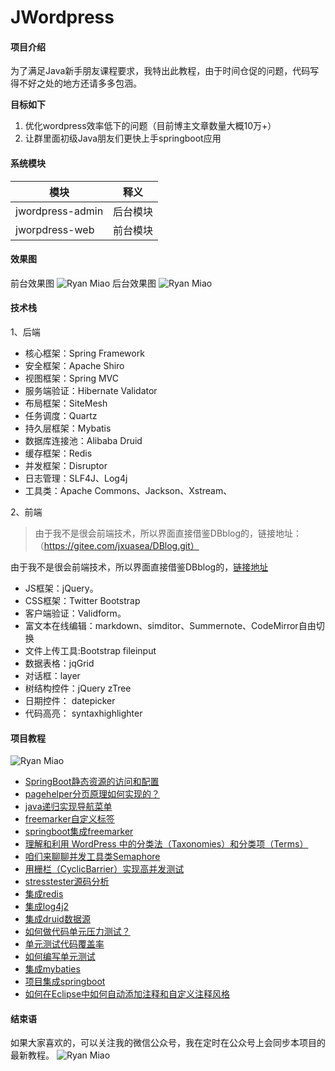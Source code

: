 # JWordpress

#### 项目介绍
为了满足Java新手朋友课程要求，我特出此教程，由于时间仓促的问题，代码写得不好之处的地方还请多多包涵。

 **目标如下** 
1. 优化wordpress效率低下的问题（目前博主文章数量大概10万+）
2. 让群里面初级Java朋友们更快上手springboot应用

#### 系统模块

| 模块         | 释义                      |
| ---------- | ----------------------- |
|jwordpress-admin | 后台模块 |
| jworpdress-web | 前台模块               |


#### 效果图
前台效果图
![Ryan Miao](http://www.liuhaihua.cn/wp-content/uploads/2018/08/front-1024x566.png)
后台效果图
![Ryan Miao](http://www.liuhaihua.cn/wp-content/uploads/2018/08/admin-1024x448.png)

#### 技术栈
1、后端

- 核心框架：Spring Framework
- 安全框架：Apache Shiro
- 视图框架：Spring MVC
- 服务端验证：Hibernate Validator
- 布局框架：SiteMesh
- 任务调度：Quartz
- 持久层框架：Mybatis
- 数据库连接池：Alibaba Druid
- 缓存框架：Redis
- 并发框架：Disruptor
- 日志管理：SLF4J、Log4j
- 工具类：Apache Commons、Jackson、Xstream、

2、前端
> 由于我不是很会前端技术，所以界面直接借鉴DBblog的，链接地址：（https://gitee.com/jxuasea/DBlog.git）

由于我不是很会前端技术，所以界面直接借鉴DBblog的，[链接地址](https://gitee.com/yadong.zhang/DBlog)
- JS框架：jQuery。
- CSS框架：Twitter Bootstrap
- 客户端验证：Validform。
- 富文本在线编辑：markdown、simditor、Summernote、CodeMirror自由切换
- 文件上传工具:Bootstrap fileinput
- 数据表格：jqGrid
- 对话框：layer
- 树结构控件：jQuery zTree
- 日期控件： datepicker
- 代码高亮： syntaxhighlighter


#### 项目教程

![Ryan Miao](http://www.liuhaihua.cn/wp-content/uploads/2018/08/tazst-1024x1002.png)
- [SpringBoot静态资源的访问和配置](http://www.liuhaihua.cn/archives/532855.html)
- [pagehelper分页原理如何实现的？](http://www.liuhaihua.cn/archives/531953.html)
- [java递归实现导航菜单](http://www.liuhaihua.cn/archives/531242.html)
- [freemarker自定义标签](http://www.liuhaihua.cn/archives/531237.html)
- [springboot集成freemarker](http://www.liuhaihua.cn/archives/530369.html)
- [理解和利用 WordPress 中的分类法（Taxonomies）和分类项（Terms）](http://www.liuhaihua.cn/archives/529634.html)
- [咱们来聊聊并发工具类Semaphore](http://www.liuhaihua.cn/archives/526709.html)
- [用栅栏（CyclicBarrier）实现高并发测试](http://www.liuhaihua.cn/archives/526509.html)
- [stresstester源码分析](http://www.liuhaihua.cn/archives/526445.html)
- [集成redis](http://www.liuhaihua.cn/archives/526354.html)
- [集成log4j2](http://www.liuhaihua.cn/archives/526350.html)
- [集成druid数据源](http://www.liuhaihua.cn/archives/526346.html)
- [如何做代码单元压力测试？](http://www.liuhaihua.cn/archives/526220.html)
- [单元测试代码覆盖率](http://www.liuhaihua.cn/archives/526212.html)
- [如何编写单元测试](http://www.liuhaihua.cn/archives/526146.html)
- [集成mybaties](http://www.liuhaihua.cn/archives/526121.html)
- [项目集成springboot](http://www.liuhaihua.cn/archives/525963.html)
- [如何在Eclipse中如何自动添加注释和自定义注释风格](http://www.liuhaihua.cn/archives/525179.html)
#### 结束语
如果大家喜欢的，可以关注我的微信公众号，我在定时在公众号上会同步本项目的最新教程。
![Ryan Miao](http://www.liuhaihua.cn/wp-content/uploads/2018/07/888.png)
